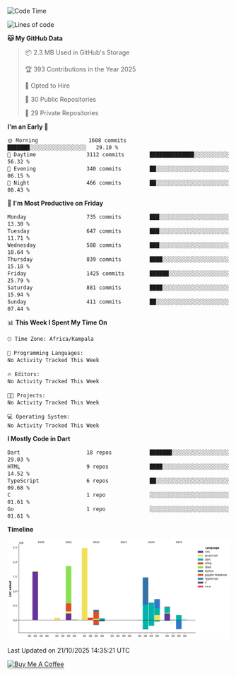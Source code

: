 <!--START_SECTION:waka-->
![Code Time](http://img.shields.io/badge/Code%20Time-949%20hrs%209%20mins-blue)

![Lines of code](https://img.shields.io/badge/From%20Hello%20World%20I%27ve%20Written-10.0%20million%20lines%20of%20code-blue)

**🐱 My GitHub Data** 

> 📦 2.3 MB Used in GitHub's Storage 
 > 
> 🏆 393 Contributions in the Year 2025
 > 
> 💼 Opted to Hire
 > 
> 📜 30 Public Repositories 
 > 
> 🔑 29 Private Repositories 
 > 
**I'm an Early 🐤** 

```text
🌞 Morning                1608 commits        ███████░░░░░░░░░░░░░░░░░░   29.10 % 
🌆 Daytime                3112 commits        ██████████████░░░░░░░░░░░   56.32 % 
🌃 Evening                340 commits         ██░░░░░░░░░░░░░░░░░░░░░░░   06.15 % 
🌙 Night                  466 commits         ██░░░░░░░░░░░░░░░░░░░░░░░   08.43 % 
```
📅 **I'm Most Productive on Friday** 

```text
Monday                   735 commits         ███░░░░░░░░░░░░░░░░░░░░░░   13.30 % 
Tuesday                  647 commits         ███░░░░░░░░░░░░░░░░░░░░░░   11.71 % 
Wednesday                588 commits         ███░░░░░░░░░░░░░░░░░░░░░░   10.64 % 
Thursday                 839 commits         ████░░░░░░░░░░░░░░░░░░░░░   15.18 % 
Friday                   1425 commits        ██████░░░░░░░░░░░░░░░░░░░   25.79 % 
Saturday                 881 commits         ████░░░░░░░░░░░░░░░░░░░░░   15.94 % 
Sunday                   411 commits         ██░░░░░░░░░░░░░░░░░░░░░░░   07.44 % 
```


📊 **This Week I Spent My Time On** 

```text
🕑︎ Time Zone: Africa/Kampala

💬 Programming Languages: 
No Activity Tracked This Week

🔥 Editors: 
No Activity Tracked This Week

🐱‍💻 Projects: 
No Activity Tracked This Week

💻 Operating System: 
No Activity Tracked This Week
```

**I Mostly Code in Dart** 

```text
Dart                     18 repos            ███████░░░░░░░░░░░░░░░░░░   29.03 % 
HTML                     9 repos             ████░░░░░░░░░░░░░░░░░░░░░   14.52 % 
TypeScript               6 repos             ██░░░░░░░░░░░░░░░░░░░░░░░   09.68 % 
C                        1 repo              ░░░░░░░░░░░░░░░░░░░░░░░░░   01.61 % 
Go                       1 repo              ░░░░░░░░░░░░░░░░░░░░░░░░░   01.61 % 
```



**Timeline**

![Lines of Code chart](https://raw.githubusercontent.com/drexhacker/drexhacker/main/assets/bar_graph.png)


 Last Updated on 21/10/2025 14:35:21 UTC
<!--END_SECTION:waka-->

<a href="https://www.buymeacoffee.com/drexsoftorg" target="_blank"><img src="https://www.buymeacoffee.com/assets/img/custom_images/orange_img.png" alt="Buy Me A Coffee" style="height: 41px !important;width: 174px !important;box-shadow: 0px 3px 2px 0px rgba(190, 190, 190, 0.5) !important;-webkit-box-shadow: 0px 3px 2px 0px rgba(190, 190, 190, 0.5) !important;" ></a>


<!---
drexhacker/drexhacker is a ✨ special ✨ repository because its `README.md` (this file) appears on your GitHub profile.
You can click the Preview link to take a look at your changes.
--->
